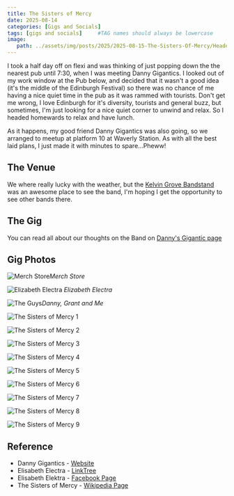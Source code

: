 ```yaml
---
title: The Sisters of Mercy
date: 2025-08-14
categories: [Gigs and Socials]
tags: [gigs and socials]     #TAG names should always be lowercase
image:
   path: ../assets/img/posts/2025/2025-08-15-The-Sisters-Of-Mercy/Header.webp
---
```


I took a half day off on flexi and was thinking of just popping down the the nearest pub until 7:30, when I was meeting Danny Gigantics. I looked out of my work window at the Pub below, and decided that it wasn't a good idea (it's the middle of the Edinburgh Festival) so there was no chance of me having a nice quiet time in the pub as it was rammed with tourists. Don't get me wrong, I love Edinburgh for it's diversity, tourists and general buzz, but sometimes, I'm just looking for a nice quiet corner to unwind and relax. So I headed homewards to relax and have lunch.

As it happens, my good friend Danny Gigantics was also going, so we arranged to meetup at platform 10 at Waverly Station. As with all the best laid plans, I just made it with minutes to spare...Pheww!

## The Venue

We where really lucky with the weather, but the [Kelvin Grove Bandstand](https://maps.app.goo.gl/iL3sE1dgmfvg17Jr6) was an awesome place to see the band, I'm hoping I get the opportunity to see other bands there.

## The Gig

You can read all about our thoughts on the Band on [Danny's Gigantic page](https://www.gig-antics.live/post/sisters-of-mercy-kelvingrove-bandstand-glasgow-15-08-25)

## Gig Photos

![Merch Store](../assets/img/posts/2025/2025-08-15-The-Sisters-Of-Mercy/Merch_Store.webp)_Merch Store_

![Elizabeth Electra](../assets/img/posts/2025/2025-08-15-The-Sisters-Of-Mercy/Elizabeth_Electra.webp)
_Elizabeth Electra_

![The Guys](../assets/img/posts/2025/2025-08-15-The-Sisters-Of-Mercy/The_Crew.webp)_Danny, Grant and Me_

![The Sisters of Mercy 1](../assets/img/posts/2025/2025-08-15-The-Sisters-Of-Mercy/The_Sisters_Of_Mercy_1.webp)

![The Sisters of Mercy 2](../assets/img/posts/2025/2025-08-15-The-Sisters-Of-Mercy/The_Sisters_Of_Mercy_2.webp)

![The Sisters of Mercy 3](../assets/img/posts/2025/2025-08-15-The-Sisters-Of-Mercy/The_Sisters_Of_Mercy_3.webp)

![The Sisters of Mercy 4](../assets/img/posts/2025/2025-08-15-The-Sisters-Of-Mercy/The_Sisters_Of_Mercy_5.webp)

![The Sisters of Mercy 5](../assets/img/posts/2025/2025-08-15-The-Sisters-Of-Mercy/The_Sisters_Of_Mercy_6.webp)

![The Sisters of Mercy 6](../assets/img/posts/2025/2025-08-15-The-Sisters-Of-Mercy/The_Sisters_Of_Mercy_7.webp)

![The Sisters of Mercy 7](../assets/img/posts/2025/2025-08-15-The-Sisters-Of-Mercy/The_Sisters_Of_Mercy_8.webp)

![The Sisters of Mercy 8](../assets/img/posts/2025/2025-08-15-The-Sisters-Of-Mercy/The_Sisters_Of_Mercy_9.webp)

![The Sisters of Mercy 9](../assets/img/posts/2025/2025-08-15-The-Sisters-Of-Mercy/The_Sisters_Of_Mercy_10.webp)

<!--
In his own words Andrew Eldritch said near the end of the gig "We do not forgive and certainly haven't forgotten" but I'm glad I did after my last Sisters experience, for what was my best gig of the year so far (number 55 of 2025). 

My first, last and only Sisters gig barely made it past an hour when Slash V, me and a couple of others travelled to London in 2019 for a Roundhouse excursion. That may or may not have been down to a sub-par performance but might also have been down to the fact Slash & me finished off a full bottle of rum between us in the last hour of the train there earlier in the day! I also missed their Barrowlands gig a few years ago through illness, so it was third time lucky for me and a 10/10 gig it turned out to be.

Travelling through with me for this one Peni-Goth Bill (who was wearing a Cramps t-shirt that was older than his teenage son and mentioned it was his first trip to Glasgow in about seven years), and Gigeratti Grant, who met us in the leafy west end a few minutes walk from Kelvingrove Bandstand where it was also great to see some of the Glasgow West-End Gang goths and a few of the dedicated Sisters fans we know from gigging round the country who follow them almost everywhere. 

Pre-gig chat was unsurprisingly about what version of the Sisters were we going to see, as well as highlights from Rebellion punk festival the week before in Blackpool, the Deadinburgh goth event in Edinburgh last month and quirky folk festivals in Bedfordshire. There was also autobiography chat about Morrissey & Marr, Budgie from the Banshees and oddly Anne Marie Hursts impact on the collective group (some more than others but that's another story for another blog!).

We got in to catch most of the support act, Elisabeth Elektra, who I liked but felt the early timeslot with summer sunshine maybe took away a bit from the overall performance. A dark and atmospheric indoor setting would've been another thing entirely but I enjoyed their sound all the same. As Bill put it "Really good, just not my cup of tea, if I was going to pick a genre I would put her in the Pop/Goth stable. Saying that, it might be a slow burner, so I'm reserving the right to change my mind and gush enthusiastically when someone next asks me!"

Surprisingly for a Kelvingrove Bandstand Summer Sessions gig (the ones I go to at least) it was sunny, warm and dry, and as with the support, a bit of a different setting to see The Sisters come on stage in daylight but right from the first note their sound was tight and strong, energetic and attention grabbing and they had the crowds attention.

Their stage presence was great throughout and a good balance of Eldritchs prowling back and forward across the stage with Ben and Kai either joining in, or taking their own centre stage moment, getting the crowd going. I think their energy helps take some of the attention (and pressure) off Eldritch, who seemed happy to take a back seat behind the two of them at times. Based on this excellent performance I think this also keeps a high standard across the performance from everyone. No bad thing for the fans I'd say.

Their set was, as seems to always be, a shake up from previous shows and a mix of older recorded material and songs not (yet) released. I was told by a few folk there's maybe four albums worth of great music in there unreleased and on tonight's mix of songs, it would be great to hear how good it would be for even a fraction of that to make it's way onto vinyl. 

I enjoyed all of it though, some more familiar than others, so obviously the known quantities were highlights to hear them done live and so well (almost half of the 21 song set were unrecorded tracks). I especially liked the finale and encore of Temple Of Love, Neverland, Lucretia My Reflection and This Corrosion which were just immense.

To finally see them (for a full set!) I was pleased it was a good all round performance, not just Eldritch plus others (as I've heard some gigs through the years might've been) and I thoroughly enjoyed the whole show - as I said possibly my gig of the year so far. That's just my views though, so here's some comments from my gig buddies for the evening, Grant and Bill...

Gigeratti Grant "it was a very polished professional show, particularly from the new players. Eldritch is the weakest link now as he growled his way through the numbers. Personally I've always preferred Sisters mark one, so 'Marian' aside was slightly disappointed with the set list. However, the tracks from 'Floodland' sounded great too."

Peni-Goth Bill "I was pleasantly surprised with how well the band engaged with the crowd and played,  myself and most of the crowd seemed to enjoy it, it does help that the weather was great and there’s readily available bar. 

I really enjoyed their old stuff as it’s what I’ve been listening to since the 80’s and their new stuff does sound good, no doubt myself and everyone else in the crowd is wondering when the fourth LP is going to drop? 

The only thing that bothered me and probably just me, was Andrews difficulty hitting some of the higher notes, which having looked at the tour schedule for 2025, doesn’t really surprise me, don’t take that as a criticism though, because they still rocked!"

A summer sessions gig at Kelvingrove Bandstand is always a good start, add the legendary Sisters of Mercy into the mix with a solid performance (when they're on fire and don't crash & burn) with great company this is what gigging is all about - leaving you wanting More.
-->

## Reference

- Danny Gigantics - [Website](https://www.gig-antics.live/)
- Elisabeth Electra - [LinkTree](https://linktr.ee/elisaelektra)
- Elisabeth Elektra - [Facebook Page](https://www.facebook.com/elisabethelektramusic/)
- The Sisters of Mercy - [Wikipedia Page](https://en.wikipedia.org/wiki/The_Sisters_of_Mercy)
